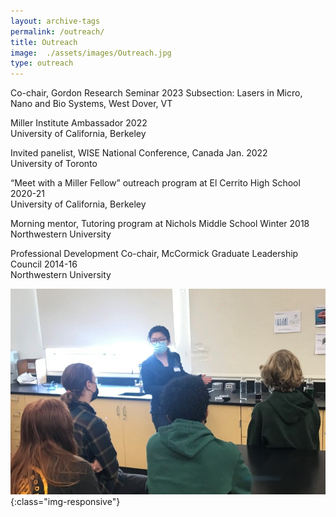 ```yaml
---
layout: archive-tags
permalink: /outreach/
title: Outreach
image:  ./assets/images/Outreach.jpg
type: outreach
---
```


Co-chair, Gordon Research Seminar 2023 
Subsection: Lasers in Micro, Nano and Bio Systems, West Dover, VT

Miller Institute Ambassador 2022   
University of California, Berkeley

Invited panelist, WISE National Conference, Canada Jan. 2022  
University of Toronto

“Meet with a Miller Fellow” outreach program at El Cerrito High School 2020-21  
University of California, Berkeley 

Morning mentor, Tutoring program at Nichols Middle School Winter 2018  
Northwestern University

Professional Development Co-chair, McCormick Graduate Leadership Council 2014-16  
Northwestern University

![Meet with a Miller Fellow](/assets/images/Outreach.jpg){:class="img-responsive"}

